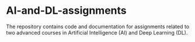 # AI-and-DL-assignments
The repository contains code and documentation for assignments related to two advanced courses in Artificial Intelligence (AI) and Deep Learning (DL). 
